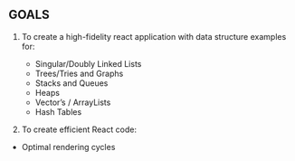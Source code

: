 ## GOALS

1. To create a high-fidelity react application with data structure examples for:
    - Singular/Doubly Linked Lists
    - Trees/Tries and Graphs
    - Stacks and Queues
    - Heaps
    - Vector’s / ArrayLists
    - Hash Tables
  
2. To create efficient React code:
  - Optimal rendering cycles